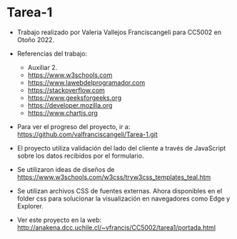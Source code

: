 # Tarea-1

- Trabajo realizado por Valeria Vallejos Franciscangeli para CC5002 en Otoño 2022.
- Referencias del trabajo: 
    - Auxiliar 2.
    - https://www.w3schools.com
    - https://www.lawebdelprogramador.com
    - https://stackoverflow.com
    - https://www.geeksforgeeks.org
    - https://developer.mozilla.org
    - https://www.chartjs.org


- Para ver el progreso del proyecto, ir a: https://github.com/valfranciscangeli/Tarea-1.git

- El proyecto utiliza validación del lado del cliente a través de JavaScript sobre los datos recibidos por el formulario. 
- Se utilizaron ideas de diseños de https://www.w3schools.com/w3css/tryw3css_templates_teal.htm
- Se utilizan archivos CSS de fuentes externas. Ahora disponibles en el folder css para solucionar la visualización en navegadores como Edge y Explorer.


- Ver este proyecto en la web: http://anakena.dcc.uchile.cl/~vfrancis/CC5002/tarea1/portada.html

